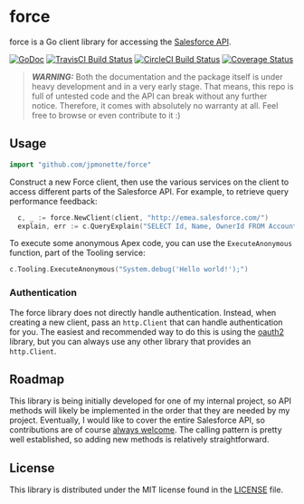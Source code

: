 # force

  force is a Go client library for accessing the [Salesforce API](https://developer.salesforce.com/docs/atlas.en-us.api_rest.meta/).

  [![GoDoc](https://godoc.org/github.com/jpmonette/force?status.svg)](https://godoc.org/github.com/jpmonette/force)
  [![TravisCI Build Status](https://travis-ci.org/jpmonette/force.svg)](https://travis-ci.org/jpmonette/force)
  [![CircleCI Build Status](https://circleci.com/gh/jpmonette/force.png?style=shield&circle-token=:circle-token)](https://circleci.com/gh/jpmonette/force)
  [![Coverage Status](https://coveralls.io/repos/jpmonette/force/badge.svg?branch=master&service=github)](https://coveralls.io/github/jpmonette/force?branch=master)

> ***WARNING:*** Both the documentation and the package itself is under heavy
> development and in a very early stage. That means, this repo is full of
> untested code and the API can break without any further notice. Therefore,
> it comes with absolutely no warranty at all. Feel free to browse or even
> contribute to it :)

## Usage

```go
import "github.com/jpmonette/force"
```

Construct a new Force client, then use the various services on the client to access different parts of the Salesforce API. For example, to retrieve query performance feedback:

```go
  c, _ := force.NewClient(client, "http://emea.salesforce.com/")
  explain, err := c.QueryExplain("SELECT Id, Name, OwnerId FROM Account LIMIT 10")
```

To execute some anonymous Apex code, you can use the `ExecuteAnonymous` function, part of the Tooling service:

```go
c.Tooling.ExecuteAnonymous("System.debug('Hello world!');")
```

### Authentication

The force library does not directly handle authentication.  Instead, when
creating a new client, pass an `http.Client` that can handle authentication for
you.  The easiest and recommended way to do this is using the
[oauth2](https://godoc.org/golang.org/x/oauth2) library, but you can always use
any other library that provides an `http.Client`.


## Roadmap

This library is being initially developed for one of my internal project,
so API methods will likely be implemented in the order that they are
needed by my project. Eventually, I would like to cover the entire
Salesforce API, so contributions are of course [always welcome][contributing].  The
calling pattern is pretty well established, so adding new methods is relatively
straightforward.

[contributing]: CONTRIBUTING.md


## License

This library is distributed under the MIT license found in the [LICENSE](./LICENSE)
file.
